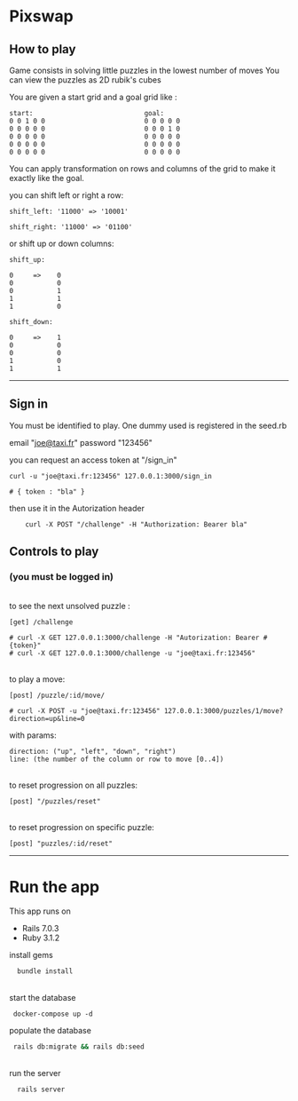 # Pixswap

## How to play

Game consists in solving little puzzles in the lowest number of moves
You can view the puzzles as 2D rubik's cubes

You are given a start grid and a goal grid like :

```
start:                            goal:
0 0 1 0 0                         0 0 0 0 0
0 0 0 0 0                         0 0 0 1 0
0 0 0 0 0                         0 0 0 0 0
0 0 0 0 0                         0 0 0 0 0
0 0 0 0 0                         0 0 0 0 0  
```

You can apply transformation on rows and columns of the grid to make
it exactly like the goal.

you can shift left or right a row:

```
shift_left: '11000' => '10001' 

shift_right: '11000' => '01100' 
```

or shift up or down columns:

```
shift_up:

0     =>    0
0           0
0           1
1           1
1           0

shift_down:

0     =>    1
0           0
0           0
1           0
1           1 
```

____

## Sign in

You must be identified to play. One dummy used is registered in the seed.rb

email "joe@taxi.fr"
password "123456"

you can request an access token at "/sign_in"

``` 
curl -u "joe@taxi.fr:123456" 127.0.0.1:3000/sign_in

# { token : "bla" }

```

then use it in the Autorization header

``` 
    curl -X POST "/challenge" -H "Authorization: Bearer bla"
```


## Controls to play
### (you must be logged in)
\
to see the next unsolved puzzle :
``` 
[get] /challenge

# curl -X GET 127.0.0.1:3000/challenge -H "Autorization: Bearer #{token}"
# curl -X GET 127.0.0.1:3000/challenge -u "joe@taxi.fr:123456"
```
\
to play a move:
``` 
[post] /puzzle/:id/move/

# curl -X POST -u "joe@taxi.fr:123456" 127.0.0.1:3000/puzzles/1/move?direction=up&line=0

```
with params:
``` 
direction: ("up", "left", "down", "right")
line: (the number of the column or row to move [0..4])
```
\
to reset progression on all puzzles:
``` 
[post] "/puzzles/reset"
```
\
to reset progression on specific puzzle:
``` 
[post] "puzzles/:id/reset"
```


_______________________

# Run the app

This app runs on 
- Rails 7.0.3
- Ruby 3.1.2

install gems
```bash
  bundle install 
```
\
start the database
```
 docker-compose up -d
```
populate the database
``` bash
 rails db:migrate && rails db:seed
```
\
run the server
```bash
  rails server 
```


